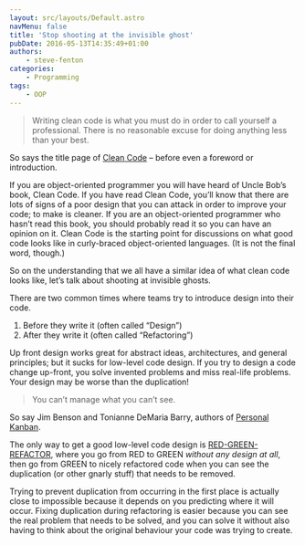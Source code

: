 ```yaml
---
layout: src/layouts/Default.astro
navMenu: false
title: 'Stop shooting at the invisible ghost'
pubDate: 2016-05-13T14:35:49+01:00
authors:
    - steve-fenton
categories:
    - Programming
tags:
    - OOP
---
```


> Writing clean code is what you must do in order to call yourself a professional. There is no reasonable excuse for doing anything less than your best.

So says the title page of [Clean Code](https://www.amazon.co.uk/Clean-Code-Handbook-Software-Craftsmanship/dp/0132350882) – before even a foreword or introduction.

If you are object-oriented programmer you will have heard of Uncle Bob’s book, Clean Code. If you have read Clean Code, you’ll know that there are lots of signs of a poor design that you can attack in order to improve your code; to make is cleaner. If you are an object-oriented programmer who hasn’t read this book, you should probably read it so you can have an opinion on it. Clean Code is the starting point for discussions on what good code looks like in curly-braced object-oriented languages. (It is not the final word, though.)

So on the understanding that we all have a similar idea of what clean code looks like, let’s talk about shooting at invisible ghosts.

There are two common times where teams try to introduce design into their code.

1. Before they write it (often called “Design”)
2. After they write it (often called “Refactoring”)

Up front design works great for abstract ideas, architectures, and general principles; but it sucks for low-level code design. If you try to design a code change up-front, you solve invented problems and miss real-life problems. Your design may be worse than the duplication!

> You can’t manage what you can’t see.

So say Jim Benson and Tonianne DeMaria Barry, authors of [Personal Kanban](https://www.personalkanban.com/).

The only way to get a good low-level code design is [RED-GREEN-REFACTOR](/2013/05/my-unit-testing-epiphany/), where you go from RED to GREEN *without any design at all*, then go from GREEN to nicely refactored code when you can see the duplication (or other gnarly stuff) that needs to be removed.

Trying to prevent duplication from occurring in the first place is actually close to impossible because it depends on you predicting where it will occur. Fixing duplication during refactoring is easier because you can see the real problem that needs to be solved, and you can solve it without also having to think about the original behaviour your code was trying to create.